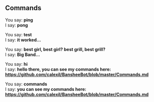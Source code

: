 ## Commands

You say: **ping**  
I say: **pong**

You say: **test**  
I say: **it worked...**

You say: **best girl, best girl? best grill, best grill?**  
I say: **Big Band...**

You say: **hi**  
I say: **hello there, you can see my commands here: https://github.com/calexil/BansheeBot/blob/master/Commands.md**

You say: **commands**  
I say: **you can see my commands here: https://github.com/calexil/BansheeBot/blob/master/Commands.md**


